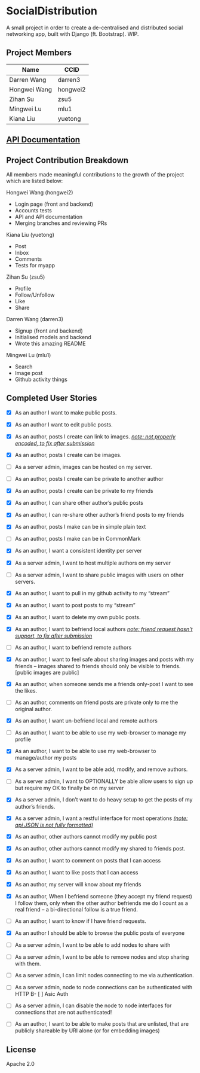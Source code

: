 # SocialDistribution
A small project in order to create a de-centralised and distributed social networking app, built with Django (ft. Bootstrap). WIP.



## Project Members
|Name|CCID|
|---|---|
|Darren Wang|darren3|
|Hongwei Wang|hongwei2|
|Zihan Su|zsu5|
|Mingwei Lu|mlu1|
|Kiana Liu|yuetong|



## [API Documentation](./API_Documentation.md)





## Project Contribution Breakdown

All members made meaningful contributions to the growth of the project which are listed below:

Hongwei Wang (hongwei2)
- Login page (front and backend)
- Accounts tests
- API and API documentation
- Merging branches and reviewing PRs

Kiana Liu (yuetong)
- Post
- Inbox
- Comments
- Tests for myapp

Zihan Su (zsu5)
- Profile
- Follow/Unfollow
- Like
- Share

Darren Wang (darren3)
- Signup (front and backend)
- Initialised models and backend
- Wrote this amazing README

Mingwei Lu (mlu1)
- Search
- Image post
- Github activity things



## Completed User Stories

- [x] As an author I want to make public posts.
- [x] As an author I want to edit public posts.
- [x] As an author, posts I create can link to images. <u>*note: not properly encoded, to fix after submission*</u>
- [x] As an author, posts I create can be images. 
- [ ] As a server admin, images can be hosted on my server.
- [ ] As an author, posts I create can be private to another author
- [x] As an author, posts I create can be private to my friends
- [x] As an author, I can share other author’s public posts
- [x] As an author, I can re-share other author’s friend posts to my friends
- [x] As an author, posts I make can be in simple plain text
- [ ] As an author, posts I make can be in CommonMark
- [x] As an author, I want a consistent identity per server
- [x] As a server admin, I want to host multiple authors on my server
- [ ] As a server admin, I want to share public images with users on other servers.
- [x] As an author, I want to pull in my github activity to my “stream”
- [x] As an author, I want to post posts to my “stream”
- [x] As an author, I want to delete my own public posts.
- [x] As an author, I want to befriend local authors <u>*note: friend request hasn't support, to fix after submission*</u>
- [ ] As an author, I want to befriend remote authors
- [x] As an author, I want to feel safe about sharing images and posts with my friends – images shared to friends should only be visible to friends. [public images are public]
- [x] As an author, when someone sends me a friends only-post I want to see the likes. 
- [ ] As an author, comments on friend posts are private only to me the original author.
- [x] As an author, I want un-befriend local and remote authors
- [ ] As an author, I want to be able to use my web-browser to manage my profile
- [x] As an author, I want to be able to use my web-browser to manage/author my posts
- [x] As a server admin, I want to be able add, modify, and remove authors.
- [ ] As a server admin, I want to OPTIONALLY be able allow users to sign up but require my OK to finally be on my server
- [x] As a server admin, I don’t want to do heavy setup to get the posts of my author’s friends.
- [x] As a server admin, I want a restful interface for most operations *<u>(note: api JSON is not fully formatted)</u>*
- [x] As an author, other authors cannot modify my public post
- [x] As an author, other authors cannot modify my shared to friends post.
- [x] As an author, I want to comment on posts that I can access
- [x] As an author, I want to like posts that I can access
- [x] As an author, my server will know about my friends
- [x] As an author, When I befriend someone (they accept my friend request) I follow them, only when the other author befriends me do I count as a real friend – a bi-directional follow is a true friend.
- [ ] As an author, I want to know if I have friend requests.
- [x] As an author I should be able to browse the public posts of everyone
- [ ] As a server admin, I want to be able to add nodes to share with
- [ ] As a server admin, I want to be able to remove nodes and stop sharing with them.
- [ ] As a server admin, I can limit nodes connecting to me via authentication.
- [ ] As a server admin, node to node connections can be authenticated with HTTP B- [ ] Asic Auth
- [ ] As a server admin, I can disable the node to node interfaces for connections that are not authenticated!
- [ ] As an author, I want to be able to make posts that are unlisted, that are publicly shareable by URI alone (or for embedding images)



## License

Apache 2.0
